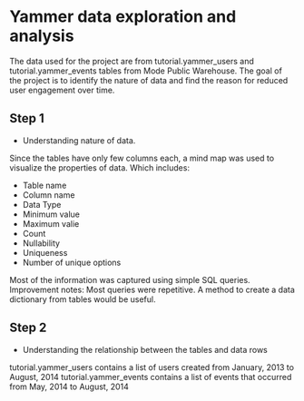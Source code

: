 # Yammer data exploration and analysis

The data used for the project are from tutorial.yammer_users and tutorial.yammer_events tables from Mode Public Warehouse.
The goal of the project is to identify the nature of data and find the reason for reduced user engagement over time. 

## Step 1

* Understanding nature of data.

Since the tables have only few columns each, a mind map was used to visualize the properties of data. Which includes:
* Table name
* Column name
* Data Type
* Minimum value
* Maximum valie
* Count
* Nullability
* Uniqueness
* Number of unique options 

Most of the information was captured using simple SQL queries. 
Improvement notes: Most queries were repetitive. A method to create a data dictionary from tables would be useful.

## Step 2

* Understanding the relationship between the tables and data rows

tutorial.yammer_users contains a list of users created from January, 2013 to August, 2014
tutorial.yammer_events contains a list of events that occurred from May, 2014 to August, 2014





